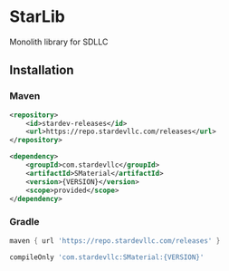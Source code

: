 # StarLib
Monolith library for SDLLC
## Installation
### Maven
```xml
<repository>
    <id>stardev-releases</id>
    <url>https://repo.stardevllc.com/releases</url>
</repository>
```
```xml
<dependency>
    <groupId>com.stardevllc</groupId>
    <artifactId>SMaterial</artifactId>
    <version>{VERSION}</version>
    <scope>provided</scope>
</dependency>
```
### Gradle
```groovy
maven { url 'https://repo.stardevllc.com/releases' }
```
```groovy
compileOnly 'com.stardevllc:SMaterial:{VERSION}'
```
